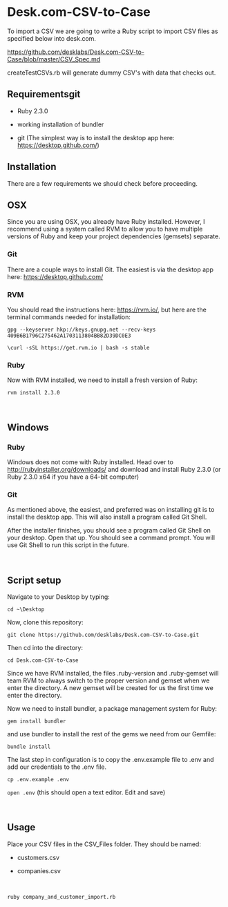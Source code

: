 Desk.com-CSV-to-Case
====================

To import a CSV we are going to write a Ruby script to import CSV files as
specified below into desk.com.

<https://github.com/desklabs/Desk.com-CSV-to-Case/blob/master/CSV_Spec.md>

createTestCSVs.rb will generate dummy CSV's with data that checks out.

Requirementsgit
---------------

-   Ruby 2.3.0

-   working installation of bundler

-   git (The simplest way is to install the desktop app here:
    <https://desktop.github.com/>)

Installation
------------

There are a few requirements we should check before proceeding.  


OSX
---

Since you are using OSX, you already have Ruby installed. However, I recommend
using a system called RVM to allow you to have multiple versions of Ruby and
keep your project dependencies (gemsets) separate.

### Git

There are a couple ways to install Git.  The easiest is via the desktop app
here: <https://desktop.github.com/>

### RVM

You should read the instructions here: <https://rvm.io/>, but here are the
terminal commands needed for installation:

`gpg --keyserver hkp://keys.gnupg.net --recv-keys
409B6B1796C275462A1703113804BB82D39DC0E3`

`\curl -sSL https://get.rvm.io | bash -s stable`

### Ruby

Now with RVM installed, we need to install a fresh version of Ruby:

`rvm install 2.3.0`

 

Windows
-------

### Ruby

Windows does not come with Ruby installed. Head over to
<http://rubyinstaller.org/downloads/> and download and install Ruby 2.3.0 (or
Ruby 2.3.0 x64 if you have a 64-bit computer)

### Git

As mentioned above, the easiest, and preferred was on installing git is to
install the desktop app. This will also install a program called Git Shell.

After the installer finishes, you should see a program called Git Shell on your
desktop.  Open that up.  You should see a command prompt.  You will use Git
Shell to run this script in the future.

 

Script setup
------------

Navigate to your Desktop by typing:

`cd ~\Desktop`

Now, clone this repository:

`git clone https://github.com/desklabs/Desk.com-CSV-to-Case.git`

Then cd into the directory:

`cd Desk.com-CSV-to-Case`

Since we have RVM installed, the files .ruby-version and .ruby-gemset will team
RVM to always switch to the proper version and gemset when we enter the
directory. A new gemset will be created for us the first time we enter the
directory.

Now we need to install bundler, a package management system for Ruby:

`gem install bundler`

and use bundler to install the rest of the gems we need from our Gemfile:

`bundle install`

The last step in configuration is to copy the .env.example file to .env and add
our credentials to the .env file.

`cp .env.example .env`

`open .env` (this should open a text editor. Edit and save)

 

Usage
-----

Place your CSV files in the CSV\_Files folder. They should be named:

-   customers.csv

-   companies.csv

 

`ruby company_and_customer_import.rb`

 
